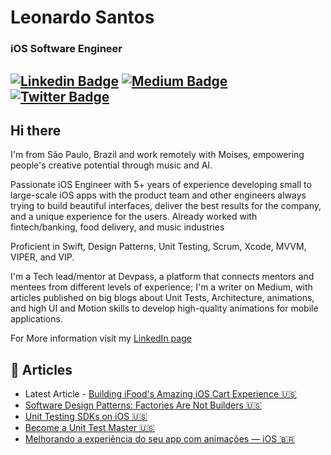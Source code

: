 
<h1> Leonardo Santos </h1>
<h3> iOS Software Engineer </h3>

[![Linkedin Badge](https://img.shields.io/badge/-leocoout-blue?style=flat-square&logo=Linkedin&logoColor=white&link=https://www.linkedin.com/in/leocoout/)](https://www.linkedin.com/in/leocoout/) 
[![Medium Badge](https://img.shields.io/badge/-@leocoout-000000?style=flat-square&labelColor=000000&logo=Medium&link=https://medium.com/@leocoout/)](https://medium.com/@leocoout/)
[![Twitter Badge](https://img.shields.io/badge/-@leocooout-1ca0f1?style=flat-square&labelColor=1ca0f1&logo=twitter&logoColor=white&link=https://twitter.com/leocooout)](https://twitter.com/leocooout) 
---

<h2> Hi there </h2>

I'm from São Paulo, Brazil and work remotely with Moises, empowering people's creative potential through music and AI.

Passionate iOS Engineer with 5+ years of experience developing small to large-scale iOS apps with the product team and other engineers always trying to build beautiful interfaces, deliver the best results for the company, and a unique experience for the users. Already worked with fintech/banking, food delivery, and music industries

Proficient in Swift, Design Patterns, Unit Testing, Scrum, Xcode, MVVM, VIPER, and VIP.

I'm a Tech lead/mentor at Devpass, a platform that connects mentors and mentees from different levels of experience; I'm a writer on Medium, with articles published on big blogs about Unit Tests, Architecture, animations, and high UI and Motion skills to develop high-quality animations for mobile applications.

For More information visit my [LinkedIn page](https://www.linkedin.com/in/leocoout/)

## 📖 Articles

* Latest Article - [Building iFood's Amazing iOS Cart Experience 🇺🇸](https://medium.com/ifood-engineering/building-ifoods-amazing-ios-cart-experience-b281c97b471)
* [Software Design Patterns: Factories Are Not Builders 🇺🇸](https://betterprogramming.pub/software-design-patterns-factories-are-not-builders-dc4c1297de8f)
* [Unit Testing SDKs on iOS 🇺🇸](https://betterprogramming.pub/unit-test-static-and-singleton-frameworks-on-ios-df4e7d77a7b8)
* [Become a Unit Test Master 🇺🇸](https://leocoout.medium.com/become-a-unit-test-master-84f4fa276deb)
* [Melhorando a experiência do seu app com animações — iOS 🇧🇷](https://medium.com/@leocoout/melhorando-a-experi%C3%AAncia-do-seu-app-com-anima%C3%A7%C3%B5es-ios-5c09874b9eb5?sk=baab9addeb70bf7d0f71c8b3d6bcba54)
